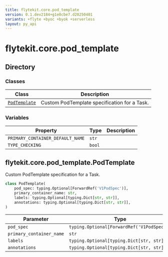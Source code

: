 ```yaml
---
title: flytekit.core.pod_template
version: 0.1.dev2184+g1e0cbe7.d20250401
variants: +flyte +byoc +byok +serverless
layout: py_api
---
```


# flytekit.core.pod_template

## Directory

### Classes

| Class | Description |
|-|-|
| [`PodTemplate`](.././flytekit.core.pod_template#flytekitcorepod_templatepodtemplate) | Custom PodTemplate specification for a Task. |

### Variables

| Property | Type | Description |
|-|-|-|
| `PRIMARY_CONTAINER_DEFAULT_NAME` | `str` |  |
| `TYPE_CHECKING` | `bool` |  |

## flytekit.core.pod_template.PodTemplate

Custom PodTemplate specification for a Task.


```python
class PodTemplate(
    pod_spec: typing.Optional[ForwardRef('V1PodSpec')],
    primary_container_name: str,
    labels: typing.Optional[typing.Dict[str, str]],
    annotations: typing.Optional[typing.Dict[str, str]],
)
```
| Parameter | Type |
|-|-|
| `pod_spec` | `typing.Optional[ForwardRef('V1PodSpec')]` |
| `primary_container_name` | `str` |
| `labels` | `typing.Optional[typing.Dict[str, str]]` |
| `annotations` | `typing.Optional[typing.Dict[str, str]]` |

